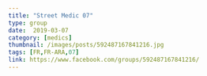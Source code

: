 ```yaml
---
title: "Street Medic 07"
type: group
date:  2019-03-07
category: [medics]
thumbnail: /images/posts/592487167841216.jpg
tags: [FR,FR-ARA,07]
link: https://www.facebook.com/groups/592487167841216/
---
```

